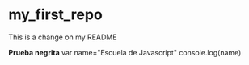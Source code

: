 # my_first_repo
This is a change on my README

**Prueba negrita**
    var name="Escuela de Javascript"
    console.log(name)
